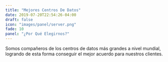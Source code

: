 ```yaml
---
title: "Mejores Centros De Datos"
date: 2019-07-20T22:54:26-04:00
draft: false
icon: "images/panel/server.png"
fade: 10
panel: "¿Por Qué Elegirnos?"
---
```

Somos compañeros de los centros de datos más grandes a nivel mundial, logrando de esta forma conseguir el mejor acuerdo para nuestros clientes.